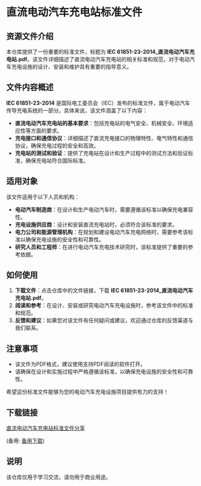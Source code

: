 # 直流电动汽车充电站标准文件

## 资源文件介绍

本仓库提供了一份重要的标准文件，标题为 **IEC 61851-23-2014_直流电动汽车充电站.pdf**。该文件详细描述了直流电动汽车充电站的相关标准和规范，对于电动汽车充电设施的设计、安装和维护具有重要的指导意义。

## 文件内容概述

**IEC 61851-23-2014** 是国际电工委员会（IEC）发布的标准文件，属于电动汽车传导充电系统的一部分。具体来说，该文件涵盖了以下内容：

- **直流电动汽车充电站的基本要求**：包括充电站的电气安全、机械安全、环境适应性等方面的要求。
- **充电接口和通信协议**：详细描述了直流充电接口的物理特性、电气特性和通信协议，确保充电过程的安全和高效。
- **充电站的测试和验证**：提供了充电站在设计和生产过程中的测试方法和验证标准，确保充电站符合国际标准。

## 适用对象

该文件适用于以下人员和机构：

- **电动汽车制造商**：在设计和生产电动汽车时，需要遵循该标准以确保充电兼容性。
- **充电设施供应商**：设计和安装直流充电站时，必须符合该标准的要求。
- **电力公司和能源管理机构**：在规划和建设电动汽车充电网络时，需要参考该标准以确保充电设施的安全性和可靠性。
- **研究人员和工程师**：在进行电动汽车充电技术研究时，该标准提供了重要的参考依据。

## 如何使用

1. **下载文件**：点击仓库中的文件链接，下载 **IEC 61851-23-2014_直流电动汽车充电站.pdf**。
2. **阅读和参考**：在设计、安装或研究电动汽车充电设施时，参考该文件中的标准和规范。
3. **反馈和建议**：如果您对该文件有任何疑问或建议，欢迎通过仓库的反馈渠道与我们联系。

## 注意事项

- 该文件为PDF格式，建议使用支持PDF阅读的软件打开。
- 请确保在设计和实施过程中严格遵循该标准，以确保充电设施的安全性和可靠性。

希望这份标准文件能够为您的电动汽车充电设施项目提供有力的支持！

## 下载链接
[直流电动汽车充电站标准文件分享](https://pan.quark.cn/s/b09915dee748) 

(备用: [备用下载](https://pan.baidu.com/s/1st2bavxLbI3PVBxvOu-hXA?pwd=1234))

## 说明

该仓库仅用于学习交流，请勿用于商业用途。
